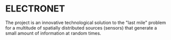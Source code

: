 # ELECTRONET
The project is an innovative technological solution to the "last mile" problem for a multitude of spatially distributed sources (sensors) that generate a small amount of information at random times.

